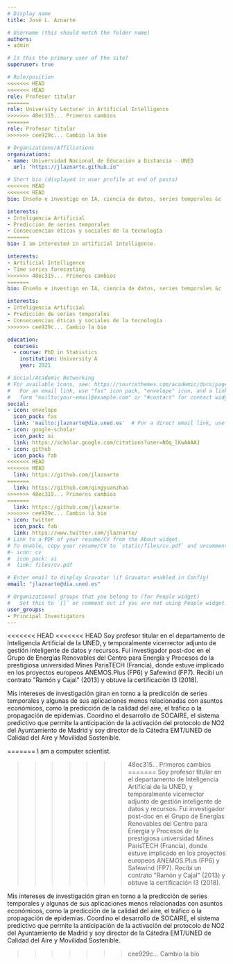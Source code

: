 ```yaml
---
# Display name
title: José L. Aznarte

# Username (this should match the folder name)
authors:
- admin

# Is this the primary user of the site?
superuser: true

# Role/position
<<<<<<< HEAD
<<<<<<< HEAD
role: Profesor titular
=======
role: University Lecturer in Artificial Intelligence
>>>>>>> 48ec315... Primeros cambios
=======
role: Profesor titular
>>>>>>> cee929c... Cambio la bio

# Organizations/Affiliations
organizations:
- name: Universidad Nacional de Educación a Distancia - UNED
  url: "https://jlaznarte.github.io"

# Short bio (displayed in user profile at end of posts)
<<<<<<< HEAD
<<<<<<< HEAD
bio: Enseño e investigo en IA, ciencia de datos, series temporales &c

interests:
- Inteligencia Artificial
- Predicción de series temporales
- Consecuencias éticas y sociales de la tecnología
=======
bio: I am interested in artificial intelligence.

interests:
- Artificial Intelligence
- Time series forecasting
>>>>>>> 48ec315... Primeros cambios
=======
bio: Enseño e investigo en IA, ciencia de datos, series temporales &c

interests:
- Inteligencia Artificial
- Predicción de series temporales
- Consecuencias éticas y sociales de la tecnología
>>>>>>> cee929c... Cambio la bio

education:
  courses:
  - course: PhD in Statistics
    institution: University A
    year: 2021

# Social/Academic Networking
# For available icons, see: https://sourcethemes.com/academic/docs/page-builder/#icons
#   For an email link, use "fas" icon pack, "envelope" icon, and a link in the
#   form "mailto:your-email@example.com" or "#contact" for contact widget.
social:
- icon: envelope
  icon_pack: fas
  link: 'mailto:jlaznarte@dia.uned.es'  # For a direct email link, use "mailto:test@example.org".
- icon: google-scholar
  icon_pack: ai
  link: https://scholar.google.com/citations?user=NOq_lKwAAAAJ
- icon: github
  icon_pack: fab
<<<<<<< HEAD
<<<<<<< HEAD
  link: https://github.com/jlaznarte
=======
  link: https://github.com/qingyuanzhao
>>>>>>> 48ec315... Primeros cambios
=======
  link: https://github.com/jlaznarte
>>>>>>> cee929c... Cambio la bio
- icon: twitter
  icon_pack: fab
  link: https://www.twitter.com/jlaznarte/
# Link to a PDF of your resume/CV from the About widget.
# To enable, copy your resume/CV to `static/files/cv.pdf` and uncomment the lines below.
#- icon: cv
#  icon_pack: ai
#  link: files/cv.pdf

# Enter email to display Gravatar (if Gravatar enabled in Config)
email: "jlaznarte@dia.uned.es"

# Organizational groups that you belong to (for People widget)
#   Set this to `[]` or comment out if you are not using People widget.
user_groups:
- Principal Investigators
---
```


<<<<<<< HEAD
<<<<<<< HEAD
Soy profesor titular en el departamento de Inteligencia Artificial de la UNED, y temporalmente vicerrector adjunto de gestión inteligente de datos y recursos. Fui investigador post-doc en el Grupo de Energías Renovables del Centro para Energía y Procesos de la prestigiosa universidad Mines ParisTECH (Francia), donde estuve implicado en los proyectos europeos ANEMOS.Plus (FP6) y Safewind (FP7). Recibí un contrato "Ramón y Cajal" (2013) y obtuve la certificación I3 (2018). 

Mis intereses de investigación giran en torno a la predicción de series temporales y algunas de sus aplicaciones menos relacionadas con asuntos económicos, como la predicción de la calidad del aire, el tráfico o la propagación de epidemias. Coordino el desarrollo de SOCAIRE, el sistema predictivo que permite la anticipación de la activación del protocolo de NO2 del Ayuntamiento de Madrid y soy director de la Cátedra EMT/UNED de Calidad del Aire y Movilidad Sostenible.

=======
I am a computer scientist.
>>>>>>> 48ec315... Primeros cambios
=======
Soy profesor titular en el departamento de Inteligencia Artificial de la UNED, y temporalmente vicerrector adjunto de gestión inteligente de datos y recursos. Fui investigador post-doc en el Grupo de Energías Renovables del Centro para Energía y Procesos de la prestigiosa universidad Mines ParisTECH (Francia), donde estuve implicado en los proyectos europeos ANEMOS.Plus (FP6) y Safewind (FP7). Recibí un contrato "Ramón y Cajal" (2013) y obtuve la certificación I3 (2018). 

Mis intereses de investigación giran en torno a la predicción de series temporales y algunas de sus aplicaciones menos relacionadas con asuntos económicos, como la predicción de la calidad del aire, el tráfico o la propagación de epidemias. Coordino el desarrollo de SOCAIRE, el sistema predictivo que permite la anticipación de la activación del protocolo de NO2 del Ayuntamiento de Madrid y soy director de la Cátedra EMT/UNED de Calidad del Aire y Movilidad Sostenible.

>>>>>>> cee929c... Cambio la bio
